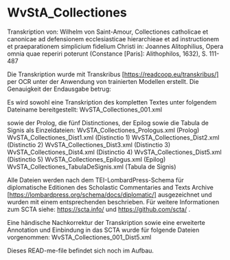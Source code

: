 # WvStA_Collectiones
Transkription von: Wilhelm von Saint-Amour, Collectiones catholicae et canonicae ad defensionem ecclesiasticae hierarchieae et ad instructionem et praeparationem simplicium fidelium Christi in: Joannes Alitophilius, Opera omnia quae reperiri poterunt (Constance [Paris]: Alithophilos, 1632), S. 111-487

Die Transkription wurde mit Transkribus [https://readcoop.eu/transkribus/] per OCR unter der Anwendung von trainierten Modellen erstellt. 
Die Genauigkeit der Endausgabe betrug: 

Es wird sowohl eine Transkription des kompletten Textes unter folgendem Dateiname bereitgestellt: 
  WvSTA_Collectiones_001.xml
  
sowie der Prolog, die fünf Distinctiones, der Epilog sowie die Tabula de Signis als Einzeldateien: 
  WvSTA_Collectiones_Prologus.xml       (Prolog)
  WvSTA_Collectiones_Dist1.xml          (Distinctio 1)
  WvSTA_Collectiones_Dist2.xml          (Distinctio 2)
  WvSTA_Collectiones_Dist3.xml          (Distinctio 3)
  WvSTA_Collectiones_Dist4.xml          (Distinctio 4)
  WvSTA_Collectiones_Dist5.xml          (Distinctio 5)
  WvSTA_Collectiones_Epilogus.xml       (Epilog)
  WvSTA_Collectiones_TabulaDeSignis.xml (Tabula de Signis)

Alle Dateien werden nach dem TEI-LombardPress-Schema für diplomatische Editionen des Scholastic Commentaries and Texts Archive [https://lombardpress.org/schema/docs/diplomatic/] ausgezeichnet und wurden mit einem entsprechenden <teiHeader> beschrieben. Für weitere Informationen zum SCTA siehe: https://scta.info/ und https://github.com/scta/ . 

Eine händische Nachkorrektur der Transkription sowie eine erweiterte Annotation und Einbindung in das SCTA wurde für folgende Dateien vorgenommen: 
  WvSTA_Collectiones_001_Dist5.xml
  

  


Dieses READ-me-file befindet sich noch im Aufbau. 
